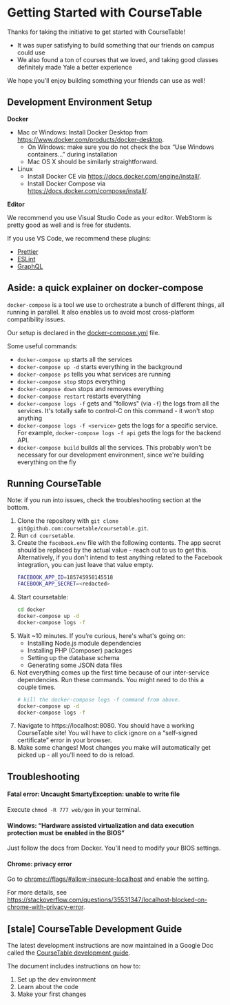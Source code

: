 # Getting Started with CourseTable

Thanks for taking the initiative to get started with CourseTable!

- It was super satisfying to build something that our friends on campus could use
- We also found a ton of courses that we loved, and taking good classes definitely made Yale a better experience

We hope you’ll enjoy building something your friends can use as well!

## Development Environment Setup

**Docker**

- Mac or Windows: Install Docker Desktop from https://www.docker.com/products/docker-desktop.
  - On Windows: make sure you do not check the box “Use Windows containers…” during installation
  - Mac OS X should be similarly straightforward.
- Linux
  - Install Docker CE via https://docs.docker.com/engine/install/.
  - Install Docker Compose via https://docs.docker.com/compose/install/.

**Editor**

We recommend you use Visual Studio Code as your editor. WebStorm is pretty good as well and is free for students.

If you use VS Code, we recommend these plugins:

- [Prettier](https://marketplace.visualstudio.com/items?itemName=esbenp.prettier-vscode)
- [ESLint](https://marketplace.visualstudio.com/items?itemName=dbaeumer.vscode-eslint)
- [GraphQL](https://marketplace.visualstudio.com/items?itemName=GraphQL.vscode-graphql)

## Aside: a quick explainer on docker-compose

`docker-compose` is a tool we use to orchestrate a bunch of different things, all running in parallel. It also enables us to avoid most cross-platform compatibility issues.

Our setup is declared in the [docker-compose.yml](../docker/docker-compose.yml) file.

Some useful commands:

- `docker-compose up` starts all the services
- `docker-compose up -d` starts everything in the background
- `docker-compose ps` tells you what services are running
- `docker-compose stop` stops everything
- `docker-compose down` stops and removes everything
- `docker-compose restart` restarts everything
- `docker-compose logs -f` gets and "follows" (via `-f`) the logs from all the services. It's totally safe to control-C on this command - it won't stop anything
- `docker-compose logs -f <service>` gets the logs for a specific service. For example, `docker-compose logs -f api` gets the logs for the backend API.
- `docker-compose build` builds all the services. This probably won't be necessary for our development environment, since we're building everything on the fly

## Running CourseTable

Note: if you run into issues, check the troubleshooting section at the bottom.

1. Clone the repository with `git clone git@github.com:coursetable/coursetable.git`.
2. Run `cd coursetable`.
3. Create the `facebook.env` file with the following contents. The app secret should be replaced by the actual value - reach out to us to get this. Alternatively, if you don't intend to test anything related to the Facebook integration, you can just leave that value empty.
   ```sh
   FACEBOOK_APP_ID=185745958145518
   FACEBOOK_APP_SECRET=<redacted>
   ```
4. Start coursetable:
   ```sh
   cd docker
   docker-compose up -d
   docker-compose logs -f
   ```
5. Wait ~10 minutes. If you’re curious, here's what's going on:
   - Installing Node.js module dependencies
   - Installing PHP (Composer) packages
   - Setting up the database schema
   - Generating some JSON data files
6. Not everything comes up the first time because of our inter-service dependencies. Run these commands. You might need to do this a couple times.
   ```sh
   # kill the docker-compose logs -f command from above.
   docker-compose up -d
   docker-compose logs -f
   ```
7. Navigate to https://localhost:8080.
   You should have a working CourseTable site!
   You will have to click ignore on a “self-signed certificate” error in your browser.
8. Make some changes! Most changes you make will automatically get picked up - all you'll need to do is reload.

## Troubleshooting

#### Fatal error: Uncaught SmartyException: unable to write file

Execute `chmod -R 777 web/gen` in your terminal.

#### Windows: “Hardware assisted virtualization and data execution protection must be enabled in the BIOS”

Just follow the docs from Docker. You'll need to modify your BIOS settings.

#### Chrome: privacy error

Go to [chrome://flags/#allow-insecure-localhost](chrome://flags/#allow-insecure-localhost) and enable the setting.

For more details, see https://stackoverflow.com/questions/35531347/localhost-blocked-on-chrome-with-privacy-error.

## [stale] CourseTable Development Guide

The latest development instructions are now maintained in a Google Doc called the [CourseTable development guide](https://docs.google.com/document/d/1M0Gp8Qtaik8roGYYknDDEzAAOwP3YBj0mX1pvCy-uOI/edit?usp=sharing).

The document includes instructions on how to:

1.  Set up the dev environment
2.  Learn about the code
3.  Make your first changes
